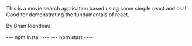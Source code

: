 This is a movie search application based using some simple react and css!
Good for demonstrating the fundamentals of react.

By Brian Riendeau

--- npm install ---
--- npm start ----

